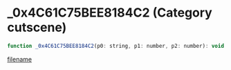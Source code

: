 # _0x4C61C75BEE8184C2 (Category cutscene)

```js
function _0x4C61C75BEE8184C2(p0: string, p1: number, p2: number): void
```

[filename](_0x4C61C75BEE8184C2_m.md ':include')